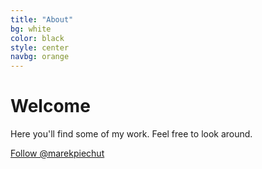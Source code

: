 ```yaml
---
title: "About"
bg: white
color: black
style: center
navbg: orange
---
```


# Welcome

Here you'll find some of my work.
Feel free to look around.

<a href="https://twitter.com/marekpiechut" class="twitter-follow-button" data-show-count="false" data-size="large">Follow @marekpiechut</a> <script>!function(d,s,id){var js,fjs=d.getElementsByTagName(s)[0],p=/^http:/.test(d.location)?'http':'https';if(!d.getElementById(id)){js=d.createElement(s);js.id=id;js.src=p+'://platform.twitter.com/widgets.js';fjs.parentNode.insertBefore(js,fjs);}}(document, 'script', 'twitter-wjs');</script>
